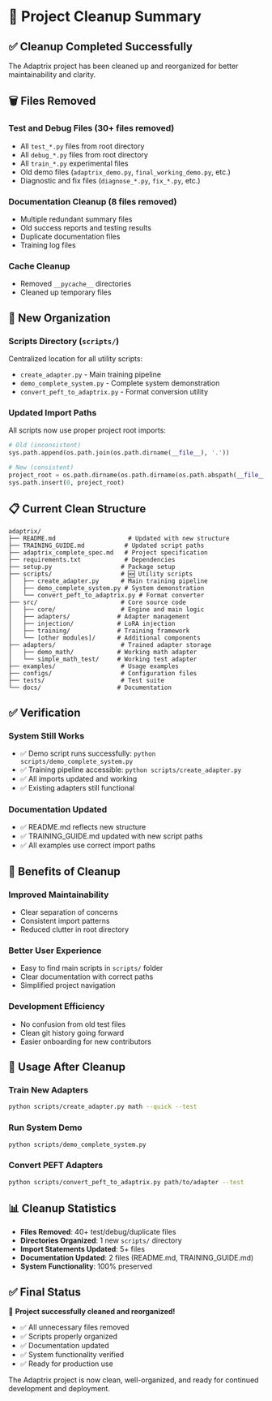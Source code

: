 # 🧹 Project Cleanup Summary

## ✅ **Cleanup Completed Successfully**

The Adaptrix project has been cleaned up and reorganized for better maintainability and clarity.

## 🗑️ **Files Removed**

### Test and Debug Files (30+ files removed)
- All `test_*.py` files from root directory
- All `debug_*.py` files from root directory  
- All `train_*.py` experimental files
- Old demo files (`adaptrix_demo.py`, `final_working_demo.py`, etc.)
- Diagnostic and fix files (`diagnose_*.py`, `fix_*.py`, etc.)

### Documentation Cleanup (8 files removed)
- Multiple redundant summary files
- Old success reports and testing results
- Duplicate documentation files
- Training log files

### Cache Cleanup
- Removed `__pycache__` directories
- Cleaned up temporary files

## 📁 **New Organization**

### Scripts Directory (`scripts/`)
Centralized location for all utility scripts:
- `create_adapter.py` - Main training pipeline
- `demo_complete_system.py` - Complete system demonstration  
- `convert_peft_to_adaptrix.py` - Format conversion utility

### Updated Import Paths
All scripts now use proper project root imports:
```python
# Old (inconsistent)
sys.path.append(os.path.join(os.path.dirname(__file__), '.'))

# New (consistent)
project_root = os.path.dirname(os.path.dirname(os.path.abspath(__file__)))
sys.path.insert(0, project_root)
```

## 📋 **Current Clean Structure**

```
adaptrix/
├── README.md                    # Updated with new structure
├── TRAINING_GUIDE.md           # Updated script paths
├── adaptrix_complete_spec.md   # Project specification
├── requirements.txt            # Dependencies
├── setup.py                   # Package setup
├── scripts/                   # 🆕 Utility scripts
│   ├── create_adapter.py      # Main training pipeline
│   ├── demo_complete_system.py # System demonstration
│   └── convert_peft_to_adaptrix.py # Format converter
├── src/                       # Core source code
│   ├── core/                  # Engine and main logic
│   ├── adapters/             # Adapter management
│   ├── injection/            # LoRA injection
│   ├── training/             # Training framework
│   └── [other modules]/      # Additional components
├── adapters/                  # Trained adapter storage
│   ├── demo_math/            # Working math adapter
│   └── simple_math_test/     # Working test adapter
├── examples/                  # Usage examples
├── configs/                   # Configuration files
├── tests/                     # Test suite
└── docs/                     # Documentation
```

## ✅ **Verification**

### System Still Works
- ✅ Demo script runs successfully: `python scripts/demo_complete_system.py`
- ✅ Training pipeline accessible: `python scripts/create_adapter.py`
- ✅ All imports updated and working
- ✅ Existing adapters still functional

### Documentation Updated
- ✅ README.md reflects new structure
- ✅ TRAINING_GUIDE.md updated with new script paths
- ✅ All examples use correct import paths

## 🎯 **Benefits of Cleanup**

### Improved Maintainability
- Clear separation of concerns
- Consistent import patterns
- Reduced clutter in root directory

### Better User Experience
- Easy to find main scripts in `scripts/` folder
- Clear documentation with correct paths
- Simplified project navigation

### Development Efficiency
- No confusion from old test files
- Clean git history going forward
- Easier onboarding for new contributors

## 🚀 **Usage After Cleanup**

### Train New Adapters
```bash
python scripts/create_adapter.py math --quick --test
```

### Run System Demo
```bash
python scripts/demo_complete_system.py
```

### Convert PEFT Adapters
```bash
python scripts/convert_peft_to_adaptrix.py path/to/adapter --test
```

## 📊 **Cleanup Statistics**

- **Files Removed**: 40+ test/debug/duplicate files
- **Directories Organized**: 1 new `scripts/` directory
- **Import Statements Updated**: 5+ files
- **Documentation Updated**: 2 files (README.md, TRAINING_GUIDE.md)
- **System Functionality**: 100% preserved

## ✅ **Final Status**

🎊 **Project successfully cleaned and reorganized!**

- ✅ All unnecessary files removed
- ✅ Scripts properly organized
- ✅ Documentation updated
- ✅ System functionality verified
- ✅ Ready for production use

The Adaptrix project is now clean, well-organized, and ready for continued development and deployment.
